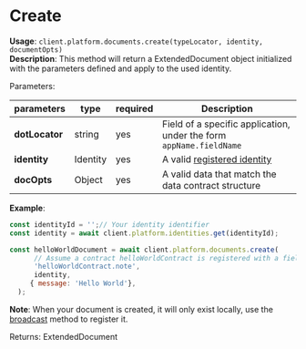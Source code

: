 # Create

**Usage**: `client.platform.documents.create(typeLocator, identity, documentOpts)`  
**Description**: This method will return a ExtendedDocument object initialized with the parameters defined and apply to the used identity. 

Parameters: 

| parameters     | type     | required | Description                                                                                     |
| -------------- | -------- | -------- | ----------------------------------------------------------------------------------------------- |
| **dotLocator** | string   | yes      | Field of a specific application, under the form `appName.fieldName`                             |
| **identity**   | Identity | yes      | A valid [registered identity](https://dashplatform.readme.io/docs/dash-sdk-identities-register) |
| **docOpts**    | Object   | yes      | A valid data that match the data contract structure                                             |

**Example**: 

```js
const identityId = '';// Your identity identifier
const identity = await client.platform.identities.get(identityId);

const helloWorldDocument = await client.platform.documents.create(
      // Assume a contract helloWorldContract is registered with a field note
      'helloWorldContract.note',
      identity,
     { message: 'Hello World'},
  );
```

**Note**: When your document is created, it will only exist locally, use the [broadcast](https://dashplatform.readme.io/docs/dash-sdk-documents-broadcast) method to register it.  

Returns: ExtendedDocument
